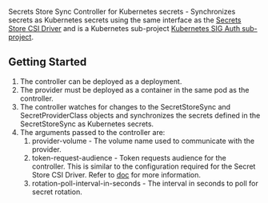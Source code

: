 Secrets Store Sync Controller for Kubernetes secrets - Synchronizes secrets as Kubernetes secrets using the same interface as the [Secrets Store CSI Driver](https://github.com/kubernetes-sigs/secrets-store-csi-driver) and is a Kubernetes sub-project [Kubernetes SIG Auth sub-project](https://github.com/kubernetes/community/tree/master/sig-auth).

## Getting Started
1. The controller can be deployed as a deployment.  
1. The provider must be deployed as a container in the same pod as the controller. 
1. The controller watches for changes to the SecretStoreSync and SecretProviderClass objects and synchronizes the secrets defined in the SecretStoreSync as Kubernetes secrets.
1. The arguments passed to the controller are: 
    1. provider-volume - The volume name used to communicate with the provider. 
    1. token-request-audience - Token requests audience for the controller. This is similar to the configuration required for the Secret Store CSI Driver. Refer to [doc](https://datatracker.ietf.org/doc/html/rfc7519#section-4.1.3) for more information.
    1. rotation-poll-interval-in-seconds - The interval in seconds to poll for secret rotation.

